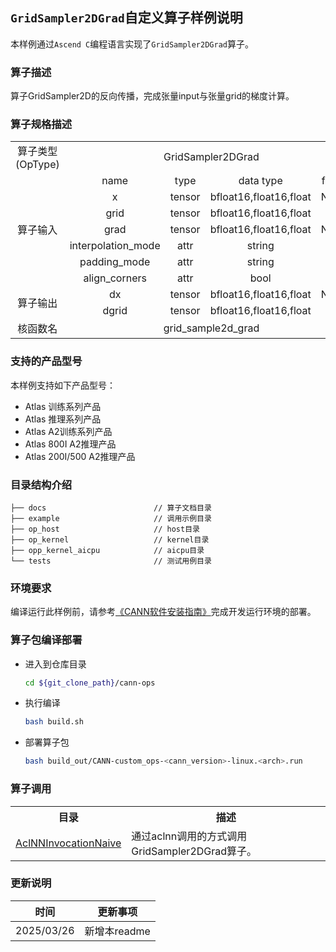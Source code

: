 ## `GridSampler2DGrad`自定义算子样例说明 
本样例通过`Ascend C`编程语言实现了`GridSampler2DGrad`算子。

### 算子描述
算子GridSampler2D的反向传播，完成张量input与张量grid的梯度计算。

### 算子规格描述

<table>
<tr><td rowspan="1" align="center">算子类型(OpType)</td><td colspan="4" align="center">GridSampler2DGrad</td></tr>
</tr>
<tr><td rowspan="7" align="center">算子输入</td><td align="center">name</td><td align="center">type</td><td align="center">data type</td><td align="center">format</td></tr>
<tr><td align="center">x</td><td align="center">tensor</td><td align="center">bfloat16,float16,float</td><td align="center">NHWC</td></tr>
<tr><td align="center">grid</td><td align="center">tensor</td><td align="center">bfloat16,float16,float</td><td align="center">ND</td></tr>
<tr><td align="center">grad</td><td align="center">tensor</td><td align="center">bfloat16,float16,float</td><td align="center">NHWC</td></tr>
<tr><td align="center">interpolation_mode</td><td align="center">attr</td><td align="center">string</td><td align="center"></td></tr>
<tr><td align="center">padding_mode</td><td align="center">attr</td><td align="center">string</td><td align="center"></td></tr>
<tr><td align="center">align_corners</td><td align="center">attr</td><td align="center">bool</td><td align="center"></td></tr>
</tr>
</tr>
<tr><td rowspan="2" align="center">算子输出</td><td align="center">dx</td><td align="center">tensor</td><td align="center">bfloat16,float16,float</td><td align="center">NHWC</td></tr>
<tr><td align="center">dgrid</td><td align="center">tensor</td><td align="center">bfloat16,float16,float</td><td align="center">ND</td></tr>
</tr>
<tr><td rowspan="1" align="center">核函数名</td><td colspan="4" align="center">grid_sample2d_grad</td></tr>
</table>

### 支持的产品型号
本样例支持如下产品型号：
- Atlas 训练系列产品
- Atlas 推理系列产品
- Atlas A2训练系列产品
- Atlas 800I A2推理产品
- Atlas 200I/500 A2推理产品

### 目录结构介绍
```
├── docs                        // 算子文档目录
├── example                     // 调用示例目录
├── op_host                     // host目录
├── op_kernel                   // kernel目录
├── opp_kernel_aicpu            // aicpu目录
└── tests                       // 测试用例目录
```

### 环境要求
编译运行此样例前，请参考[《CANN软件安装指南》](https://hiascend.com/document/redirect/CannCommunityInstSoftware)完成开发运行环境的部署。

### 算子包编译部署
  - 进入到仓库目录

    ```bash
    cd ${git_clone_path}/cann-ops
    ```

  - 执行编译

    ```bash
    bash build.sh
    ```

  - 部署算子包

    ```bash
    bash build_out/CANN-custom_ops-<cann_version>-linux.<arch>.run
    ```
### 算子调用
<table>
    <th>目录</th><th>描述</th>
    <tr>
        <td><a href="./examples/AclNNInvocationNaive"> AclNNInvocationNaive</td><td>通过aclnn调用的方式调用GridSampler2DGrad算子。</td>
    </tr>
</table>

### 更新说明
| 时间 | 更新事项 |
|----|------|
| 2025/03/26 | 新增本readme |